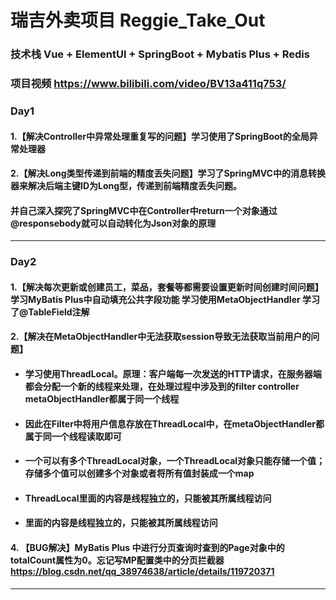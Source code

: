 # 瑞吉外卖项目 Reggie_Take_Out
### 技术栈 Vue + ElementUI + SpringBoot + Mybatis Plus + Redis
### 项目视频 https://www.bilibili.com/video/BV13a411q753/

### Day1
#### 1.【解决Controller中异常处理重复写的问题】学习使用了SpringBoot的全局异常处理器
#### 2.【解决Long类型传递到前端的精度丢失问题】学习了SpringMVC中的消息转换器来解决后端主键ID为Long型，传递到前端精度丢失问题。
#### 并自己深入探究了SpringMVC中在Controller中return一个对象通过@responsebody就可以自动转化为Json对象的原理
---

### Day2
#### 1.【解决每次更新或创建员工，菜品，套餐等都需要设置更新时间创建时间问题】  学习MyBatis Plus中自动填充公共字段功能 学习使用MetaObjectHandler 学习了@TableField注解
#### 2.【解决在MetaObjectHandler中无法获取session导致无法获取当前用户的问题】 
* #### 学习使用ThreadLocal。原理：客户端每一次发送的HTTP请求，在服务器端都会分配一个新的线程来处理，在处理过程中涉及到的filter controller metaObjectHandler都属于同一个线程
* #### 因此在Filter中将用户信息存放在ThreadLocal中，在metaObjectHandler都属于同一个线程读取即可
* #### 一个可以有多个ThreadLocal对象，一个ThreadLocal对象只能存储一个值；存储多个值可以创建多个对象或者将所有值封装成一个map
* #### ThreadLocal里面的内容是线程独立的，只能被其所属线程访问
* #### 里面的内容是线程独立的，只能被其所属线程访问
#### 4. 【BUG解决】MyBatis Plus 中进行分页查询时查到的Page对象中的totalCount属性为0。忘记写MP配置类中的分页拦截器 https://blog.csdn.net/qq_38974638/article/details/119720371

---

